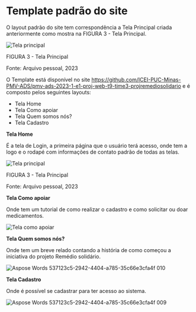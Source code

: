 # Template padrão do site

O layout padrão do site tem correspondência a Tela Principal criada anteriormente como mostra na FIGURA 3 - Tela Principal.

![Tela principal](https://github.com/ICEI-PUC-Minas-PMV-ADS/pmv-ads-2023-1-e1-proj-web-t9-time3-projremediosolidario/assets/121464977/e8667d34-b7e8-406c-8f82-b9406679dc64)

FIGURA 3 - Tela Principal 

Fonte: Arquivo pessoal, 2023

O Template está disponível no site <https://github.com/ICEI-PUC-Minas-PMV-ADS/pmv-ads-2023-1-e1-proj-web-t9-time3-projremediosolidario> e é composto pelos seguintes layouts:

- Tela Home
- Tela Como apoiar
- Tela Quem somos nós?
- Tela Cadastro

**Tela Home**

É a tela de Login, a primeira página que o usuário terá acesso, onde tem a logo e o rodapé com informações de contato padrão de todas as telas. 

![Tela principal](https://github.com/ICEI-PUC-Minas-PMV-ADS/pmv-ads-2023-1-e1-proj-web-t9-time3-projremediosolidario/assets/121464977/e8667d34-b7e8-406c-8f82-b9406679dc64)

FIGURA 3 - Tela Principal 

Fonte: Arquivo pessoal, 2023


**Tela Como apoiar** 

Onde tem um tutorial de como realizar o cadastro e como solicitar ou doar medicamentos.

![Tela como apoiar](https://github.com/ICEI-PUC-Minas-PMV-ADS/pmv-ads-2023-1-e1-proj-web-t9-time3-projremediosolidario/assets/121464977/826a2df2-795c-45b5-b903-1bae82e5503c)



**Tela Quem somos nós?**

Onde tem um breve relado contando a história de como começou a iniciativa do projeto Remédio solidário.

![Aspose Words 537123c5-2942-4404-a785-35c66e3cfa4f 010](https://user-images.githubusercontent.com/36486198/233805617-c455ae6a-a8f4-4ef2-8222-f0f3425e1e1b.png)


**Tela Cadastro** 

Onde é possível se cadastrar para ter acesso ao sistema. 

![Aspose Words 537123c5-2942-4404-a785-35c66e3cfa4f 009](https://user-images.githubusercontent.com/36486198/233805592-0f317e82-32e1-4d0e-bd20-ad2fcf19d0a9.png)
